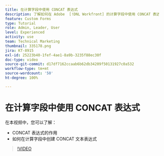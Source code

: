 ```yaml
---
title: 在计算字段中使用 CONCAT 表达式
description: 了解如何在 Adobe  [!DNL Workfront] 的计算字段中使用 CONCAT 表达式。
feature: Custom Forms
type: Tutorial
role: Admin, Leader, User
level: Experienced
activity: use
team: Technical Marketing
thumbnail: 335178.png
jira: KT-8915
exl-id: 25223b40-1fef-4ae1-8a9b-3235f88ec30f
doc-type: video
source-git-commit: d17df7162ccaab6b62db34209f50131927c0a532
workflow-type: tm+mt
source-wordcount: '50'
ht-degree: 100%

---
```


# 在计算字段中使用 CONCAT 表达式

在本视频中，您可以了解：

* CONCAT 表达式的作用
* 如何在计算字段中创建 CONCAT 文本表达式

>[!VIDEO](https://video.tv.adobe.com/v/335178/?quality=12&learn=on&enablevpops)
